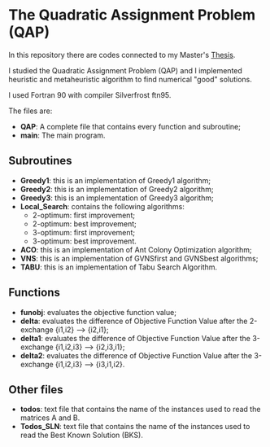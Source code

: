 # The Quadratic Assignment Problem (QAP)

In this repository there are codes connected to my Master's [Thesis](https://github.com/Tommaso-Mannelli-Mazzoli/masters-thesis).

I studied the Quadratic Assignment Problem (QAP) and I implemented heuristic and metaheuristic algorithm to find numerical "good" solutions.

I used Fortran 90 with compiler  Silverfrost ftn95.


The files are:

* **QAP**: A complete file that contains every function and subroutine;
* **main**: The main program.
## Subroutines

* **Greedy1**: this is an implementation of Greedy1 algorithm;
* **Greedy2**: this is an implementation of Greedy2 algorithm;
* **Greedy3**: this is an implementation of Greedy3 algorithm;
* **Local_Search**: contains the following algorithms:
  - 2-optimum: first improvement;
  - 2-optimum: best improvement;
  - 3-optimum: first improvement;
  - 3-optimum: best improvement.
* **ACO**: this is an implementation of Ant Colony Optimization algorithm;
* **VNS**: this is an implementation of GVNSfirst and GVNSbest algorithms;
* **TABU**: this is an implementation of Tabu Search Algorithm.

## Functions
* **funobj**: evaluates the objective function value;
* **delta**:  evaluates the difference of Objective Function Value after the 2-exchange {i1,i2} --> {i2,i1};
* **delta1**: evaluates the difference of Objective Function Value after the 3-exchange {i1,i2,i3} --> {i2,i3,i1};
* **delta2**: evaluates the difference of Objective Function Value after the 3-exchange {i1,i2,i3} --> {i3,i1,i2}.
## Other files
* **todos**: text file that contains the name of the instances used to read the matrices A and B.
* **Todos_SLN**: text file that contains the name of the instances used to read the Best Known Solution (BKS).
